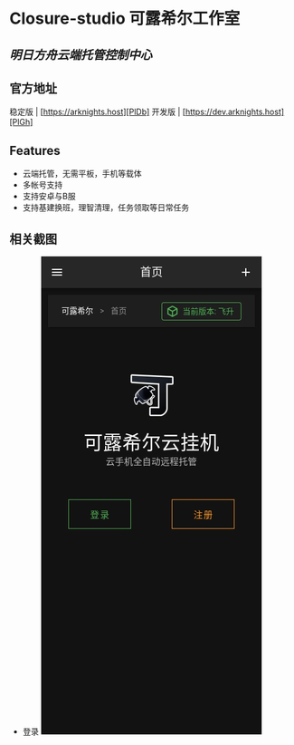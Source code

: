 # Closure-studio 可露希尔工作室
## _明日方舟云端托管控制中心_

## 官方地址
 稳定版 | [https://arknights.host][PlDb] 
 开发版 | [https://dev.arknights.host][PlGh] 
## Features

- 云端托管，无需平板，手机等载体
- 多帐号支持
- 支持安卓与B服
- 支持基建换班，理智清理，任务领取等日常任务

## 相关截图

- 登录
![Login 图标](https://github.com/closure-studio/ReadMe/blob/main/Login.png "Login")
